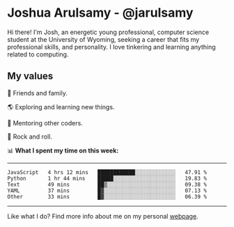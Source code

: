 # Joshua Arulsamy - @jarulsamy

Hi there! I'm Josh, an energetic young professional, computer science student at the University of Wyoming, seeking a career that fits my professional skills, and personality. I love tinkering and learning anything related to computing.

## My values

:yellow_heart: Friends and family.

:earth_americas: Exploring and learning new things.

:book: Mentoring other coders.

:guitar: Rock and roll.

:bar_chart: **What I spent my time on this week:**

------
<!--START_SECTION:waka-->
```text
JavaScript   4 hrs 12 mins   ████████████░░░░░░░░░░░░░   47.91 % 
Python       1 hr 44 mins    █████░░░░░░░░░░░░░░░░░░░░   19.83 % 
Text         49 mins         ██▒░░░░░░░░░░░░░░░░░░░░░░   09.38 % 
YAML         37 mins         █▓░░░░░░░░░░░░░░░░░░░░░░░   07.13 % 
Other        33 mins         █▓░░░░░░░░░░░░░░░░░░░░░░░   06.39 % 
```
<!--END_SECTION:waka-->
------

Like what I do? Find more info about me on my personal [webpage](https://arulsamy.me).

